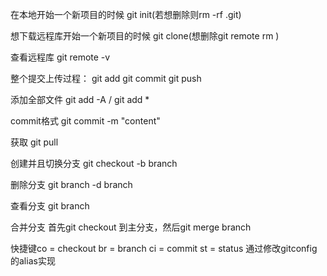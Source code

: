 在本地开始一个新项目的时候  git init(若想删除则rm -rf .git)

想下载远程库开始一个新项目的时候  git clone(想删除git remote rm )

查看远程库  git remote -v

整个提交上传过程： git add  git commit git push

添加全部文件  git add -A / git add *

commit格式 git commit -m "content"

获取 git pull

创建并且切换分支 git checkout -b branch

删除分支  git branch -d branch

查看分支  git branch

合并分支 首先git checkout 到主分支，然后git merge branch

快捷键co = checkout br = branch ci = commit st = status 通过修改gitconfig的alias实现
